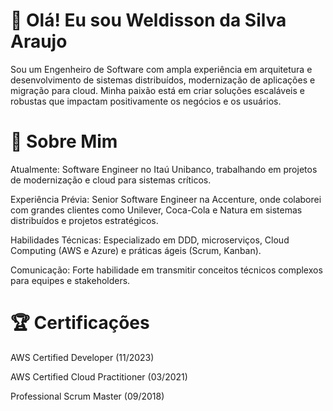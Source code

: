# 👋 Olá! Eu sou Weldisson da Silva Araujo

Sou um Engenheiro de Software com ampla experiência em arquitetura e desenvolvimento de sistemas distribuídos, modernização de aplicações e migração para cloud. Minha paixão está em criar soluções escaláveis e robustas que impactam positivamente os negócios e os usuários.

# 🌟 Sobre Mim

Atualmente: Software Engineer no Itaú Unibanco, trabalhando em projetos de modernização e cloud para sistemas críticos.

Experiência Prévia: Senior Software Engineer na Accenture, onde colaborei com grandes clientes como Unilever, Coca-Cola e Natura em sistemas distribuídos e projetos estratégicos.

Habilidades Técnicas: Especializado em DDD, microserviços, Cloud Computing (AWS e Azure) e práticas ágeis (Scrum, Kanban).

Comunicação: Forte habilidade em transmitir conceitos técnicos complexos para equipes e stakeholders.

# 🏆 Certificações

AWS Certified Developer (11/2023)

AWS Certified Cloud Practitioner (03/2021)

Professional Scrum Master (09/2018)